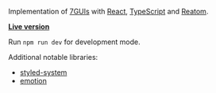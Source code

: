 Implementation of [7GUIs](http://eugenkiss.github.io/7guis/) with 
[React](https://react.dev/),
[TypeScript](https://www.typescriptlang.org/) and
[Reatom](https://www.reatom.dev/).

[**Live version**](https://laniman.github.io/7guis-React-TypeScript-Reatom/)

Run `npm run dev` for development mode.

Additional notable libraries:

- [styled-system](https://github.com/jxnblk/styled-system)
- [emotion](https://emotion.sh/)
